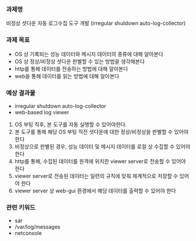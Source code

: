 ### 과제명

비정상 셧다운 자동 로그수집 도구 개발
(irregular shutdown auto-log-collector)

### 과제 목표

- OS 상 기록되는 성능 데이터와 메시지 데이터의 종류에 대해 알아본다
- OS 상 정상/비정상 셧다운 판별할 수 있는 방법을 생각해본다
- http를 통해 데이터를 전송하는 방법에 대해 알아본다
- web을 통해 데이터를 읽는 방법에 대해 알아본다

### 예상 결과물

- irregular shutdown auto-log-collector
- web-based log viewer

1. OS 부팅 직후, 본 도구를 자동 실행할 수 있어야한다.
2. 본 도구를 통해 해당 OS 부팅 직전 셧다운에 대한 정상/비정상을 판별할 수 있어야 한다
3. 비정상으로 판별된 경우, 성능 데이터 및 메시지 데이터를 로컬 상 수집할 수 있어야 한다
4. http를 통해, 수집된 데이터를 원격에 위치한 viewer server로 전송할 수 있어야 한다
5. viewer server로 전송된 데이터는 일련의 규칙에 맞춰 체계적으로 저장할 수 있어야 한다
6. viewer server 상 web-gui 환경에서 해당 데이터를 출력할 수 있어야 한다

### 관련 키워드

- sar
- /var/log/messages
- netconsole

